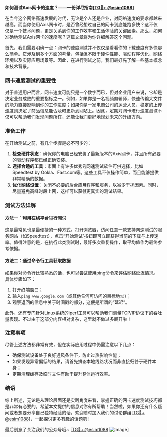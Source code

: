 **如何测试Axis网卡的速度？——一份详尽指南[[TG💪+ @esim1088](https://t.me/s/esim1088)]**

在当今这个网络高速发展的时代，无论是个人还是企业，对网络速度的要求都越来越高。而当你使用Axis网卡时，是否曾经想过自己的网卡到底能跑多快？这不仅仅是一个技术问题，更是关系到你的工作效率和生活体验的关键因素。那么，如何准确地测试Axis网卡的速度呢？这篇文章将为你详细解答这个问题。

首先，我们需要明确一点：网卡的速度测试并不仅仅是看看你的下载速度有多快那么简单。它涉及到多个方面的考量，包括但不限于硬件性能、驱动程序优化、网络环境以及实际应用场景等。因此，在进行测试之前，我们最好先了解一些基本概念和技术背景。

### 网卡速度测试的重要性

对于普通用户而言，网卡速度可能只是一个数字而已，但对企业用户来说，它却是决定业务成败的重要指标之一。例如，如果你是一名视频剪辑师，快速传输大文件的能力直接影响到你的工作进度；如果你是一家电商公司的运营人员，稳定的上传速度则决定了商品信息能否及时更新到网站上。因此，定期对网卡进行速度测试不仅可以帮助我们发现问题所在，还能让我们更好地规划未来的升级方向。

### 准备工作

在开始测试之前，有几个步骤是必不可少的：

1. **检查硬件状态**：确保你的电脑已经安装了最新版本的Axis网卡，并且所有必要的驱动程序都已经正确安装。
2. **选择合适的工具**：市面上有许多优秀的网速测试软件可供选择，比如Speedtest by Ookla、Fast.com等。这些工具不仅操作简单，而且能够提供非常精确的数据。
3. **优化网络设置**：关闭不必要的后台应用程序和服务，以减少干扰因素。同时，尽量避免高峰时段上网，这样可以获得更真实的测试结果。

### 测试方法详解

#### 方法一：利用在线平台进行测试

这是最常见也是最便捷的一种方式。打开浏览器，访问任意一款支持网速测试的服务网站（如Speedtest），点击“开始测试”按钮即可立即获得当前的下载与上传速率。值得注意的是，在执行此类测试时，最好多次重复操作，取平均值作为最终参考依据。

#### 方法二：通过命令行工具获取数据

如果你对命令行比较熟悉的话，也可以尝试使用ping命令来评估网络延迟情况。具体步骤如下：
1. 打开终端窗口；
2. 输入`ping www.google.com`（或其他任何可访问的目标地址）；
3. 观察返回的信息中关于时间戳的部分，这便是所谓的“延迟”。

此外，还有专门针对Linux系统的iperf工具可以帮助我们测量TCP/IP协议下的吞吐量表现。不过由于这部分内容相对复杂，这里就不做过多展开啦！

### 注意事项

尽管上述方法都非常有效，但在实际应用过程中仍需注意以下几点：
- 确保测试设备处于良好通风条件下，防止过热影响性能；
- 如果发现异常偏低的结果，请首先排查本地线路状况而非直接归咎于硬件本身；
- 定期清理缓存及临时文件有助于提升整体运行效率。

### 结语

综上所述，无论是从理论层面还是实践角度来看，掌握正确的网卡速度测试技巧都是非常有必要的。希望本文提供的信息对你有所帮助！当然啦，如果你还有什么疑问或者想要分享自己独特经验的话，欢迎随时加入我们的讨论群组[[TG💪+ @esim1088](https://t.me/s/esim1088)]，一起探讨更多有趣的话题吧！

最后别忘了关注我们的公众号哦~ [[TG💪+ @esim1088](https://t.me/s/esim1088) ![Image](https://i.postimg.cc/4NQfJmqS/Snipaste-2025-05-13-00-14-12.png)]